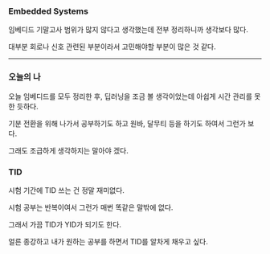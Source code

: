 ### Embedded Systems
임베디드 기말고사 범위가 많지 않다고 생각했는데 전부 정리하니까 생각보다 많다.

대부분 회로나 신호 관련된 부분이라서 고민해야할 부분이 많은 것 같다.

---

### 오늘의 나
오늘 임베디드를 모두 정리한 후, 딥러닝을 조금 볼 생각이었는데 아쉽게 시간 관리를 못한 듯하다.

기분 전환을 위해 나가서 공부하기도 하고 원바, 달무티 등을 하기도 하여서 그런가 보다.

그래도 조급하게 생각하지는 말아야 겠다.

### TID
시험 기간에 TID 쓰는 건 정말 재미없다.

시험 공부는 반복이여서 그런가 매번 똑같은 말밖에 없다.

그래서 가끔 TID가 YID가 되기도 한다.

얼른 종강하고 내가 원하는 공부를 하면서 TID를 알차게 채우고 싶다.
